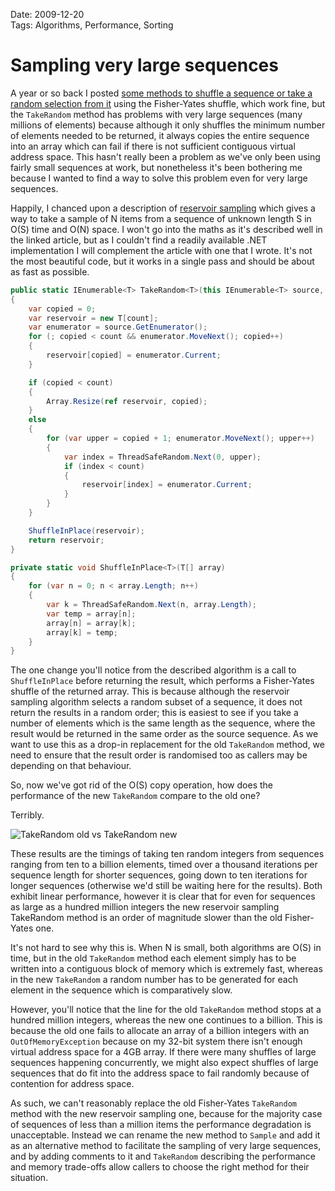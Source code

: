 Date: 2009-12-20  
Tags: Algorithms, Performance, Sorting  

# Sampling very large sequences

A year or so back I posted [some methods to shuffle a sequence or take a random selection from it](/blog/shuffle-and-takerandom-extension-methods-for-ienumerable-t) using the Fisher-Yates shuffle, which work fine, but the `TakeRandom` method has problems with very large sequences (many millions of elements) because although it only shuffles the minimum number of elements needed to be returned, it always copies the entire sequence into an array which can fail if there is not sufficient contiguous virtual address space. This hasn't really been a problem as we've only been using fairly small sequences at work, but nonetheless it's been bothering me because I wanted to find a way to solve this problem even for very large sequences.

Happily, I chanced upon a description of [reservoir sampling](http://gregable.com/2007/10/reservoir-sampling.html) which gives a way to take a sample of N items from a sequence of unknown length S in O(S) time and O(N) space. I won't go into the maths as it's described well in the linked article, but as I couldn't find a readily available .NET implementation I will complement the article with one that I wrote. It's not the most beautiful code, but it works in a single pass and should be about as fast as possible.

~~~csharp
public static IEnumerable<T> TakeRandom<T>(this IEnumerable<T> source, int count)
{
    var copied = 0;
    var reservoir = new T[count];
    var enumerator = source.GetEnumerator();
    for (; copied < count && enumerator.MoveNext(); copied++)
    {
        reservoir[copied] = enumerator.Current;
    }

    if (copied < count)
    {
        Array.Resize(ref reservoir, copied);
    }
    else
    {
        for (var upper = copied + 1; enumerator.MoveNext(); upper++)
        {
            var index = ThreadSafeRandom.Next(0, upper);
            if (index < count)
            {
                reservoir[index] = enumerator.Current;
            }
        }
    }

    ShuffleInPlace(reservoir);
    return reservoir;
}

private static void ShuffleInPlace<T>(T[] array)
{
    for (var n = 0; n < array.Length; n++)
    {
        var k = ThreadSafeRandom.Next(n, array.Length);
        var temp = array[n];
        array[n] = array[k];
        array[k] = temp;
    }
}
~~~

The one change you'll notice from the described algorithm is a call to `ShuffleInPlace` before returning the result, which performs a Fisher-Yates shuffle of the returned array. This is because although the reservoir sampling algorithm selects a random subset of a sequence, it does not return the results in a random order; this is easiest to see if you take a number of elements which is the same length as the sequence, where the result would be returned in the same order as the source sequence. As we want to use this as a drop-in replacement for the old `TakeRandom` method, we need to ensure that the result order is randomised too as callers may be depending on that behaviour.

So, now we've got rid of the O(S) copy operation, how does the performance of the new `TakeRandom` compare to the old one?

Terribly.

![TakeRandom old vs TakeRandom new](/reservoir-sampling-performance.png)

These results are the timings of taking ten random integers from sequences ranging from ten to a billion elements, timed over a thousand iterations per sequence length for shorter sequences, going down to ten iterations for longer sequences (otherwise we'd still be waiting here for the results). Both exhibit linear performance, however it is clear that for even for sequences as large as a hundred million integers the new reservoir sampling TakeRandom method is an order of magnitude slower than the old Fisher-Yates one.

It's not hard to see why this is. When N is small, both algorithms are O(S) in time, but in the old `TakeRandom` method each element simply has to be written into a contiguous block of memory which is extremely fast, whereas in the new `TakeRandom` a random number has to be generated for each element in the sequence which is comparatively slow.

However, you'll notice that the line for the old `TakeRandom` method stops at a hundred million integers, whereas the new one continues to a billion. This is because the old one fails to allocate an array of a billion integers with an `OutOfMemoryException` because on my 32-bit system there isn't enough virtual address space for a 4GB array. If there were many shuffles of large sequences happening concurrently, we might also expect shuffles of large sequences that do fit into the address space to fail randomly because of contention for address space.

As such, we can't reasonably replace the old Fisher-Yates `TakeRandom` method with the new reservoir sampling one, because for the majority case of sequences of less than a million items the performance degradation is unacceptable. Instead we can rename the new method to `Sample` and add it as an alternative method to facilitate the sampling of very large sequences, and by adding comments to it and `TakeRandom` describing the performance and memory trade-offs allow callers to choose the right method for their situation.